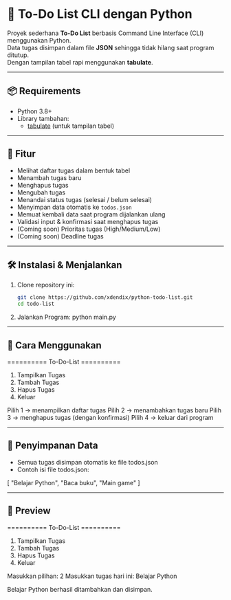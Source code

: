 # 📝 To-Do List CLI dengan Python

Proyek sederhana **To-Do List** berbasis Command Line Interface (CLI) menggunakan Python.  
Data tugas disimpan dalam file **JSON** sehingga tidak hilang saat program ditutup.  
Dengan tampilan tabel rapi menggunakan **tabulate**.

---

## 📦 Requirements
- Python 3.8+
- Library tambahan:
  - [tabulate](https://pypi.org/project/tabulate/) (untuk tampilan tabel)

---

## 📌 Fitur
- Melihat daftar tugas dalam bentuk tabel
- Menambah tugas baru
- Menghapus tugas
- Mengubah tugas
- Menandai status tugas (selesai / belum selesai)
- Menyimpan data otomatis ke `todos.json`
- Memuat kembali data saat program dijalankan ulang
- Validasi input & konfirmasi saat menghapus tugas
- (Coming soon) Prioritas tugas (High/Medium/Low)
- (Coming soon) Deadline tugas

---

## 🛠️ Instalasi & Menjalankan
1. Clone repository ini:
   ```bash
   git clone https://github.com/xdendix/python-todo-list.git
   cd todo-list
2. Jalankan Program:
   python main.py

---

## 🚀 Cara Menggunakan
========== To-Do-List ==========
1. Tampilkan Tugas
2. Tambah Tugas
3. Hapus Tugas
4. Keluar
   
Pilih 1 → menampilkan daftar tugas
Pilih 2 → menambahkan tugas baru
Pilih 3 → menghapus tugas (dengan konfirmasi)
Pilih 4 → keluar dari program

---

## 💾 Penyimpanan Data
- Semua tugas disimpan otomatis ke file todos.json
- Contoh isi file todos.json:

[
    "Belajar Python",
    "Baca buku",
    "Main game"
]

---

## 📸 Preview
========== To-Do-List ==========
1. Tampilkan Tugas
2. Tambah Tugas
3. Hapus Tugas
4. Keluar

Masukkan pilihan: 2
Masukkan tugas hari ini: Belajar Python

Belajar Python berhasil ditambahkan dan disimpan.
